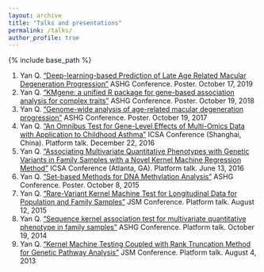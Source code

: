 ```yaml
---
layout: archive
title: "Talks and presentations"
permalink: /talks/
author_profile: true
---
```


{% include base_path %}

1.	Yan Q. <a href="/files/ASHG_2019.pdf">“Deep-learning-based Prediction of Late Age Related Macular Degeneration Progression”</a> ASHG Conference. Poster. October 17, 2019
2.	Yan Q. <a href="/files/ASHG_2018.pdf">“KMgene: a unified R package for gene-based association analysis for complex traits”</a> ASHG Conference. Poster. October 19, 2018
3.	Yan Q. <a href="/files/ASHG_2017.pdf">“Genome-wide analysis of age-related macular degeneration progression”</a> ASHG Conference. Poster. October 19, 2017
4.	Yan Q. <a href="/files/ICSA_China_Slides_2016.pdf">“An Omnibus Test for Gene-Level Effects of Multi-Omics Data with Application to Childhood Asthma”</a> ICSA Conference (Shanghai, China). Platform talk. December 22, 2016
5.	Yan Q. <a href="/files/ICSA2016.pdf">“Associating Multivariate Quantitative Phenotypes with Genetic Variants in Family Samples with a Novel Kernel Machine Regression Method”</a> ICSA Conference (Atlanta, GA). Platform talk. June 13, 2016
6.	Yan Q. <a href="/files/ASHG2015.pdf">“Set-based Methods for DNA Methylation Analysis”</a> ASHG Conference. Poster. October 8, 2015
7.	Yan Q. <a href="/files/JSM_2015.pdf">“Rare-Variant Kernel Machine Test for Longitudinal Data for Population and Family Samples”</a> JSM Conference. Platform talk. August 12, 2015
8.	Yan Q. <a href="/files/ASHG_2014.pdf">“Sequence kernel association test for multivariate quantitative phenotype in family samples”</a> ASHG Conference. Platform talk. October 19, 2014
9.	Yan Q. <a href="/files/JSM_2013.pdf">“Kernel Machine Testing Coupled with Rank Truncation Method for Genetic Pathway Analysis”</a> JSM Conference. Platform talk. August 4, 2013
